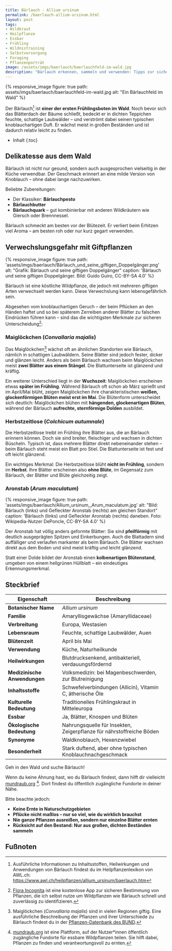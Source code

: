 ```yaml
---
title: Bärlauch - Allium ursinum
permalink: /baerlauch-allium-ursinum.html
layout: post
tags:
- Wildkraut
- Heilpflanze
- Essbar 
- Frühling
- Wildnistraining
- Selbstversorgung
- Foraging
- Pflanzenporträt
image: /assets/imgs/baerlauch/baerlauchfeld-im-wald.jpg
description: "Bärlauch erkennen, sammeln und verwenden: Tipps zur sicheren Bestimmung, Verwechslungsgefahren mit Maiglöckchen & Herbstzeitlose und Verwendung in der Wildkräuterküche."
---
```

{% responsive_image figure: true 
path: assets/imgs/baerlauch/baerlauchfeld-im-wald.jpg
alt: "Ein Bärlauchfeld im Wald" %}

Der Bärlauch[^heilkraeuter] ist **einer der ersten Frühlingsboten im Wald**. 
Noch bevor sich das Blätterdach der Bäume schließt, 
bedeckt er in dichten Teppichen feuchte, schattige Laubwälder – 
und verströmt dabei seinen typischen knoblauchartigen Duft. 
Er wächst meist in großen Beständen und ist dadurch relativ leicht zu finden.

* Inhalt
{:toc}

## Delikatesse aus dem Wald

Bärlauch ist nicht nur gesund, sondern auch ausgesprochen vielseitig in der
Küche verwendbar. Der Geschmack erinnert an eine milde Version von Knoblauch –
ohne dabei lange nachzuwirken.

Beliebte Zubereitungen:

- Der Klassiker: **Bärlauchpesto**
- **Bärlauchbutter**
- **Bärlauchquark** – gut kombinierbar mit anderen Wildkräutern wie
Giersch oder Brennnessel.

Bärlauch schmeckt am besten vor der Blütezeit. 
Er verliert beim Erhitzen viel Aroma – am besten roh oder nur
kurz gegart verwenden.

## Verwechslungsgefahr mit Giftpflanzen

{% responsive_image figure: true 
path: 'assets/imgs/baerlauch/Bärlauch_und_seine_giftigen_Doppelgänger.png'
alt: "Grafik: Bärlauch und seine giftigen Doppelgänger" 
caption: 'Bärlauch und seine giftigen Doppelgänger. 
Bild: Guido Guiro, CC-BY-SA 4.0' %}

Bärlauch ist eine köstliche Wildpflanze, die jedoch mit mehreren giftigen Arten
verwechselt werden kann. Diese Verwechslung kann lebensgefährlich sein.

Abgesehen vom knoblauchartigen Geruch – der beim Pflücken an den Händen haftet
und so bei späterem Zerreiben anderer Blätter zu falschen Eindrücken führen kann –
sind das die wichtigsten Merkmale zur sicheren Unterscheidung[^floraincognita]:

### Maiglöckchen (*Convallaria majalis*)

Das Maiglöckchen[^maigloeckchen] wächst oft an ähnlichen Standorten wie Bärlauch, nämlich in
schattigen Laubwäldern. Seine Blätter sind jedoch fester, dicker und glänzen
leicht. Anders als beim Bärlauch wachsen beim Maiglöckchen meist **zwei Blätter
aus einem Stängel**. Die Blattunterseite ist glänzend und kräftig.

Ein weiterer Unterschied liegt in der **Wuchszeit**: Maiglöckchen erscheinen
etwas **später im Frühling**. Während Bärlauch oft schon ab März sprießt und im
April/Mai blüht, zeigen Maiglöckchen ihre charakteristischen **weißen,
glockenförmigen Blüten meist erst im Mai**.
Die Blütenform unterscheidet sich deutlich: Maiglöckchen blühen mit **hängenden,
glockenartigen Blüten**, während der Bärlauch **aufrechte, sternförmige Dolden**
ausbildet.

### Herbstzeitlose (*Colchicum autumnale*)

Die Herbstzeitlose treibt im Frühling ihre Blätter aus, die an Bärlauch erinnern
können. Doch sie sind breiter, fleischiger und wachsen in dichten Büscheln.
Typisch ist, dass mehrere Blätter direkt nebeneinander stehen – beim Bärlauch
steht meist ein Blatt pro Stiel. Die Blattunterseite ist fest und oft leicht
glänzend.

Ein wichtiges Merkmal: Die Herbstzeitlose blüht **nicht im Frühling**, sondern
im **Herbst**. Ihre Blätter erscheinen also **ohne Blüte**, im Gegensatz zum
Bärlauch, der Blätter und Blüte gleichzeitig zeigt.

### Aronstab (*Arum maculatum*)

{% responsive_image figure: true 
path: 'assets/imgs/baerlauch/Allium_ursinum,_Arum_maculatum.jpg'
alt: "Bild: Bärlauch (links) und Gefleckter Aronstab (rechts) am gleichen Standort" 
caption: 'Bärlauch (links) und Gefleckter Aronstab (rechts) daneben.
Foto: Wikipedia-Nutzer DePoncle, CC-BY-SA 4.0' %}

Der Aronstab hat völlig anders geformte Blätter: Sie sind **pfeilförmig** mit
deutlich ausgeprägten Spitzen und Einkerbungen. Auch die Blattadern sind
auffälliger und verlaufen markanter als beim Bärlauch. Die Blätter wachsen
direkt aus dem Boden und sind meist kräftig und leicht glänzend.

Statt einer Dolde bildet der Aronstab einen **kolbenartigen Blütenstand**,
umgeben von einem hellgrünen Hüllblatt – ein eindeutiges Erkennungsmerkmal.

## Steckbrief

| **Eigenschaft**             | **Beschreibung**                               |
|----------------------------|------------------------------------------------|
| **Botanischer Name**       | *Allium ursinum*                               |
| **Familie**                | Amaryllisgewächse (Amaryllidaceae)             |
| **Verbreitung**            | Europa, Westasien                              |
| **Lebensraum**             | Feuchte, schattige Laubwälder, Auen            |
| **Blütenzeit**             | April bis Mai                                  |
| **Verwendung**             | Küche, Naturheilkunde                          |
| **Heilwirkungen**          | Blutdrucksenkend, antibakteriell, verdauungsfördernd |
| **Medizinische Anwendungen** | Volksmedizin: bei Magenbeschwerden, zur Blutreinigung                                |
| **Inhaltsstoffe**          | Schwefelverbindungen (Allicin), Vitamin C, ätherische Öle                                 |
| **Kulturelle Bedeutung**   | Traditionelles Frühlingskraut in Mitteleuropa  |
| **Essbar**                 | Ja, Blätter, Knospen und Blüten                |
| **Ökologische Bedeutung**  | Nahrungsquelle für Insekten, Zeigerpflanze für nährstoffreiche Böden |
| **Synonyme**               | Waldknoblauch, Hexenzwiebel                    |
| **Besonderheit**           | Stark duftend, aber ohne typischen Knoblauchnachgeschmack |

Geh in den Wald und suche Bärlauch!

Wenn du keine Ahnung hast, wo du Bärlauch findest, dann hilft dir vielleicht 
[mundraub.org](https://mundraub.org/) [^mundraub]. 
Dort findest du öffentlich zugängliche Fundorte in deiner Nähe.

Bitte beachte jedoch:

- **Keine Ernte in Naturschutzgebieten**  
- **Pflücke nicht maßlos – nur so viel, wie du wirklich brauchst**  
- **Nie ganze Pflanzen ausreißen, sondern nur einzelne Blätter ernten**  
- **Rücksicht auf den Bestand: Nur aus großen, dichten Beständen sammeln**

## Fußnoten

[^heilkraeuter]: Ausführliche Informationen zu Inhaltsstoffen, Heilwirkungen und Anwendungen von Bärlauch findest du im Heilpflanzenlexikon von AWL.ch: <https://www.awl.ch/heilpflanzen/allium_ursinum/baerlauch.htm>
[^floraincognita]: [Flora Incognita](https://floraincognita.de/) ist eine kostenlose App zur sicheren Bestimmung von Pflanzen, die ich selbst nutze um Wildpflanzen wie Bärlauch schnell und zuverlässig zu identifizieren.
[^maigloeckchen]: Maiglöckchen (*Convallaria majalis*) sind in vielen Regionen giftig. Eine ausführliche Beschreibung der Pflanzen und ihrer Unterschiede zu Bärlauch findest du in der [Pflanzen-Datenbank des BUND](https://www.bund.net/). 
[^mundraub]: [mundraub.org](https://mundraub.org/) ist eine Plattform, auf der Nutzer*innen öffentlich zugängliche Fundorte für essbare Wildpflanzen teilen. Sie hilft dabei, Pflanzen zu finden und verantwortungsvoll zu ernten.

